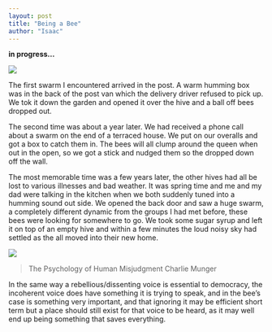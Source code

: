 ```yaml
---
layout: post
title: "Being a Bee"
author: "Isaac"
---
```


**in progress...**


![](https://isaac-art.github.io/images/bees.png)


The first swarm I encountered arrived in the post. A warm humming box was in the back of the post van which the delivery driver refused to pick up. We tok it down the garden and opened it over the hive and a ball off bees dropped out.


The second time was about a year later. We had received a phone call about a swarm on the end of a terraced house. We put on our overalls and got a box to catch them in. The bees will all clump around the queen when out in the open, so we got a stick and nudged them so the dropped down off the wall. 


The most memorable time was a few years later, the other hives had all be lost to various illnesses and bad weather. It was spring time and me and my dad were talking in the kitchen when we both suddenly tuned into a humming sound out side. We opened the back door and saw a huge swarm, a completely different dynamic from the groups I had met before, these bees were looking for somewhere to go. We took some sugar syrup and left it on top of an empty hive and within a few minutes the loud noisy sky had settled as the all moved into their new home. 


![](https://isaac-art.github.io/images/munger.png)
>The Psychology of Human Misjudgment Charlie Munger 
 
In the same way a rebellious/dissenting voice is essential to democracy, the incoherent voice does have something it is trying to speak, and in the bee’s case is something very important, and that ignoring it may be efficient short term but a place should still exist for that voice to be heard, as it may well end up being something that saves everything.

